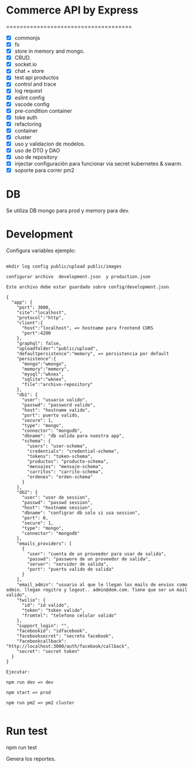 # Commerce API by Express

=====================================

- [x] commonjs
- [x] fs
- [x] store in memory and mongo.
- [x] CRUD.
- [x] socket.io
- [x] chat + store
- [x] test api productos
- [x] control and trace
- [x] log request
- [x] eslint config
- [x] vscode config
- [x] pre-condition container
- [x] toke auth
- [x] refactoring
- [x] container
- [x] cluster
- [x] uso y validacion de modelos.
- [x] uso de DTO y DAO
- [x] uso de repository
- [x] injectar configuración para funcionar via secret kubernetes & swarm.
- [x] soporte para correr pm2

# DB

Se utiliza DB mongo para prod y memory para dev.

# Development


Configura variables ejemplo:

```

mkdir log config public/upload public/images

configurar archivo  development.json  y production.json

Este archivo debe estar guardado sobre config/development.json

{
  "app": {
    "port": 3000,
    "site":"localhost",
    "protocol":"http",
    "client":{
      "host":"localhost", => hostname para frontend CORS
      "port":4200
    },
    "graphql": false,
    "uploadfolder":"public/upload",
    "defaultpersistence":"memory", => persistencia por default
    "persistence":{
      "mongo":"wmongo",
      "memory":"memory",
      "mysql":"wknex",
      "sqlite":"wknex",
      "file":"archivo-repository"
    },
    "db1": {
      "user": "usuario valido",
      "passwd": "password valido",
      "host": "hostname valido",
      "port": puerto valido,
      "secure": 1,
      "type": "mongo",
      "connector": "mongodb",
      "dbname": "db valida para nuestra app",
      "schema": {
        "users": "user-schema",
        "credentials": "credential-schema",
        "tokens": "token-schema",
        "productos": "producto-schema",
        "mensajes": "mensaje-schema",
        "carritos": "carrito-schema",
        "ordenes": "orden-schema"
      }
    },
    "db2": {
      "user": "user de session",
      "passwd": "passwd session",
      "host": "hostname session",
      "dbname": "configrar db solo si usa session",
      "port": 0,
      "secure": 1,
      "type": "mongo",
      "connector": "mongodb"
    },
    "emails_providers": [
      {
        "user": "cuenta de un proveedor para usar de salida",
        "passwd": "passwore de un proveedor de salida",
        "server": "servidor de salida",
        "port": "puerto valido de salida"
      }
    ],
    "email_admin": "usuario al que le llegan los mails de envios como admin. llegan regitro y logout.. admin@dom.com. Tiene que ser un mail valido",
    "twilio": {
      "id": "id valido",
      "token": "token valido",
      "fromtel": "telefono celular valido"
    },
    "support_login": "",
    "facebookid": "idfacebook",
    "facebooksecret": "secreto facebook",
    "facebookcallback": "http://localhost:3000/auth/facebook/callback",
    "secret": "secret token"
  }
}

Ejecutar: 

npm run dev => dev

npm start => prod

npm run pm2 => pm2 cluster


```

# Run test


npm run test

Genera los reportes.
